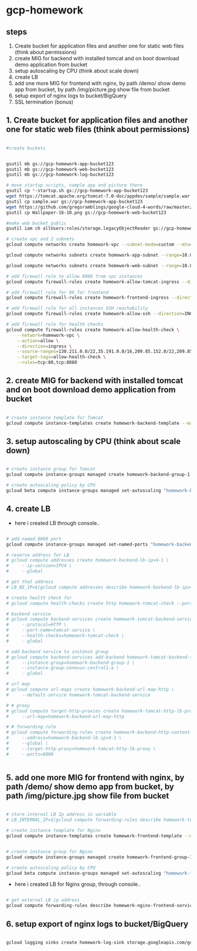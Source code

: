 # gcp-homework

## steps

1. Create bucket for application files and another one for static web files (think about permissions)
2. create MIG for backend with installed tomcat and on boot download demo application from bucket
3. setup autoscaling by CPU (think about scale down)
4. create LB
5. add one more MIG for frontend with nginx, by path /demo/ show demo app from bucket, by path /img/picture.jpg show file from bucket
6. setup export of nginx logs to bucket/BigQuery
7. SSL termination (bonus)

## 1. Create bucket for application files and another one for static web files (think about permissions)

```bash

#create buckets


gsutil mb gs://gcp-homework-app-bucket123
gsutil mb gs://gcp-homework-web-bucket123
gsutil mb gs://gcp-homework-log-bucket123

# move startup scripts, sample app and picture there
gsutil cp *-startup.sh gs://gcp-homework-app-bucket123
wget https://tomcat.apache.org/tomcat-7.0-doc/appdev/sample/sample.war
gsutil cp sample.war gs://gcp-homework-app-bucket123
wget https://github.com/gregsramblings/google-cloud-4-words/raw/master/Wallpaper-16-10.png
gsutil cp Wallpaper-16-10.png gs://gcp-homework-web-bucket123

#make web bucket public
gsutil iam ch allUsers:roles/storage.legacyObjectReader gs://gcp-homework-web-bucket123

# create vpc and 2 subnets
gcloud compute networks create homework-vpc --subnet-mode=custom --mtu=1460 --bgp-routing-mode=regional

gcloud compute networks subnets create homework-app-subnet --range=10.0.1.0/24 --network=homework-vpc --region=us-central1

gcloud compute networks subnets create homework-web-subnet --range=10.0.2.0/24 --network=homework-vpc --region=us-central1

# add firewall rule to allow 8080 from vpc instances
gcloud compute firewall-rules create homework-allow-tomcat-ingress --direction=INGRESS --priority=1000 --network=homework-vpc --action=ALLOW --rules=tcp:8080 --source-ranges=10.0.0.0/16 --target-tags=homework-backend-tag

# add firewall rule for 80 for frontend 
gcloud compute firewall-rules create homework-frontend-ingress --direction=INGRESS --priority=1000 --network=homework-vpc --action=ALLOW --rules=tcp:80 --source-ranges=0.0.0.0/0 --target-tags=homework-frontend-tag

# add firewall rule for all instances SSH reachability
gcloud compute firewall-rules create homework-allow-ssh --direction=INGRESS --priority=1000 --network=homework-vpc --action=ALLOW --rules=tcp:22 --source-ranges=0.0.0.0/0

# add firewall rule for health checks
gcloud compute firewall-rules create homework-allow-health-check \
    --network=homework-vpc \
    --action=allow \
    --direction=ingress \
    --source-ranges=130.211.0.0/22,35.191.0.0/16,209.85.152.0/22,209.85.204.0/22 \
    --target-tags=allow-health-check \
    --rules=tcp:80,tcp:8080


```

## 2. create MIG for backend with installed tomcat and on boot download demo application from bucket

```bash

# create instance template for Tomcat
gcloud compute instance-templates create homework-backend-template --machine-type=g1-small --subnet=projects/homework-1-321812/regions/us-central1/subnetworks/homework-app-subnet --metadata=startup-script-url=https://storage.googleapis.com/gcp-homework-app-bucket123/tomcat-startup.sh,APP_BUCKET=gcp-homework-app-bucket123 --region=us-central1 --tags=homework-backend-tag,allow-health-check --boot-disk-size=10GB --boot-disk-type=pd-balanced --boot-disk-device-name=homework-backend-template

```

## 3. setup autoscaling by CPU (think about scale down)

```bash

# create instance group for Tomcat
gcloud compute instance-groups managed create homework-backend-group-1 --base-instance-name=homework-backend-group-1 --template=homework-backend-template --size=1 --zone=us-central1-a

# create autoscaling policy by CPU
gcloud beta compute instance-groups managed set-autoscaling "homework-backend-group-1" --zone "us-central1-a" --cool-down-period "60" --max-num-replicas "4" --min-num-replicas "1" --target-cpu-utilization "0.6" --mode "on"

```

## 4. create LB

- here i created LB through console..

```bash

# add named 8080 port
gcloud compute instance-groups managed set-named-ports "homework-backend-group-1" --zone "us-central1-a" --named-ports=tomcat-service:8080

# reserve address for LB
# gcloud compute addresses create homework-backend-lb-ipv4-1 \
#     --ip-version=IPV4 \
#     --global

# get that address
# LB_BE_IP=$(gcloud compute addresses describe homework-backend-lb-ipv4-1    --format="get(address)"  --global)

# create health check for
# gcloud compute health-checks create http homework-tomcat-check --port 8080

# backend service 
# gcloud compute backend-services create homework-tomcat-backend-service \
#     --protocol=HTTP \
#     --port-name=tomcat-service \
#     --health-checks=homework-tomcat-check \
#     --global

# add backend service to instance group
# gcloud compute backend-services add-backend homework-tomcat-backend-service \
#     --instance-group=homework-backend-group-1 \
#     --instance-group-zone=us-central1-a \
#     --global

# url map
# gcloud compute url-maps create homework-backend-url-map-http \
#     --default-service homework-tomcat-backend-service

# # proxy
# gcloud compute target-http-proxies create homework-tomcat-http-lb-proxy \
#     --url-map=homework-backend-url-map-http

# # forwarding rule
# gcloud compute forwarding-rules create homework-backend-http-content-rule \
#     --address=homework-backend-lb-ipv4-1 \
#     --global \
#     --target-http-proxy=homework-tomcat-http-lb-proxy \
#     --ports=8080



```

## 5. add one more MIG for frontend with nginx, by path /demo/ show demo app from bucket, by path /img/picture.jpg show file from bucket

```bash

# store internal LB Ip address in variable
# LB_INTERNAL_IP=$(gcloud compute forwarding-rules describe homework-tomcat-frontend --region=us-central1 --format="value(IPAddress)")

# create instance template for Nginx
gcloud compute instance-templates create homework-frontend-template --machine-type=g1-small --subnet=projects/homework-1-321812/regions/us-central1/subnetworks/homework-web-subnet --metadata=startup-script-url=https://storage.googleapis.com/gcp-homework-app-bucket123/nginx-startup.sh,LB_INTERNAL_IP=$(gcloud compute forwarding-rules describe homework-tomcat-frontend --region=us-central1 --format="value(IPAddress)") --region=us-central1 --tags=homework-frontend-tag,allow-health-check --boot-disk-size=10GB --boot-disk-type=pd-balanced --boot-disk-device-name=homework-frontend-template


# create instance group for Nginx
gcloud compute instance-groups managed create homework-frontend-group-1 --base-instance-name=homework-frontend-group-1 --template=homework-frontend-template --size=1 --zone=us-central1-a

# create autoscaling policy by CPU
gcloud beta compute instance-groups managed set-autoscaling "homework-frontend-group-1" --zone "us-central1-a" --cool-down-period "60" --max-num-replicas "4" --min-num-replicas "1" --target-cpu-utilization "0.6" --mode "on"

```

- here i created LB for Nginx group, through console..

```bash

# get external LB ip address
gcloud compute forwarding-rules describe homework-nginx-frontend-service --global --format="value(IPAddress)"

```

## 6. setup export of nginx logs to bucket/BigQuery

```bash

gcloud logging sinks create homework-log-sink storage.googleapis.com/gcp-homework-log-bucket123 --log-filter='resource.type="gce_instance" AND log_name="projects/homework-1-321812/logs/nginx-access" AND log_name="projects/homework-1-321812/logs/nginx-access"'

```
